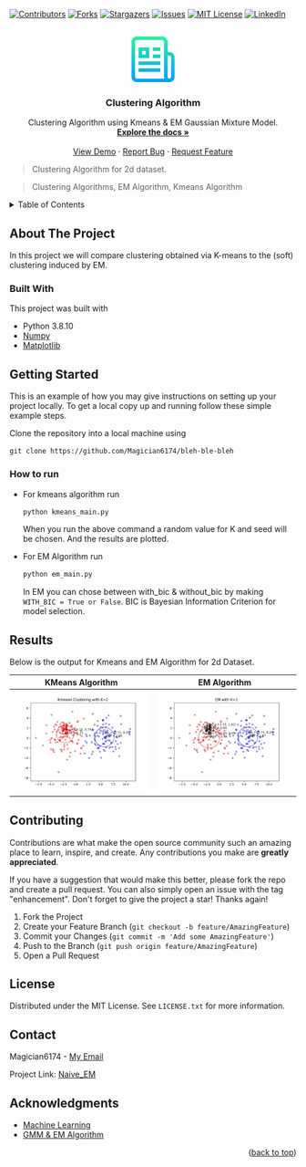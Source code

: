 <div id="top"></div>

[![Contributors][contributors-shield]][contributors-url]
[![Forks][forks-shield]][forks-url]
[![Stargazers][stars-shield]][stars-url]
[![Issues][issues-shield]][issues-url]
[![MIT License][license-shield]][license-url]
[![LinkedIn][linkedin-shield]][linkedin-url]

<!-- PROJECT LOGO -->
<br />
<div align="center">
  <a href="https://github.com/Magician6174/Naive_EM">
    <img src="images/logo.png" alt="Logo" width="80" height="80">
  </a>

<h3 align="center">Clustering Algorithm</h3>

  <p align="center">
    Clustering Algorithm using Kmeans & EM Gaussian Mixture Model.
    <br />
    <a href="https://github.com/Magician6174/Naive_EM"><strong>Explore the docs »</strong></a>
    <br />
    <br />
    <a href="https://github.com/Magician6174/Naive_EM">View Demo</a>
    ·
    <a href="https://github.com/Magician6174/Naive_EM/issues">Report Bug</a>
    ·
    <a href="https://github.com/Magician6174/Naive_EM/issues">Request Feature</a>
  </p>
</div>

> Clustering Algorithm for 2d dataset.

> Clustering Algorithms, EM Algorithm, Kmeans Algorithm


<!-- TABLE OF CONTENTS -->
<details>
  <summary>Table of Contents</summary>
  <ol>
    <li>
      <a href="#about-the-project">About The Project</a>
      <ul>
        <li><a href="#built-with">Built With</a></li>
      </ul>
    </li>
    <li>
      <a href="#getting-started">Getting Started</a>
      <ul>
        <li><a href="#how-to-run">How to run</a></li>
        <!-- <li><a href="#installation">Installation</a></li> -->
      </ul>
    </li>
    <li><a href="#results">Results</a></li>
    <li><a href="#contributing">Contributing</a></li>
    <li><a href="#license">License</a></li>
    <li><a href="#contact">Contact</a></li>
    <li><a href="#acknowledgments">Acknowledgments</a></li>
  </ol>
</details>

<!-- ABOUT THE PROJECT -->
## About The Project

<!-- [![Product Name Screen Shot][product-screenshot]](https://example.com) -->

In this project we will compare clustering obtained via K-means to the (soft) clustering induced by EM. 


### Built With
This project was built with 

* Python 3.8.10
* [Numpy](https://numpy.org/)
* [Matplotlib](https://matplotlib.org/)


<!-- GETTING STARTED -->
## Getting Started

This is an example of how you may give instructions on setting up your project locally.
To get a local copy up and running follow these simple example steps.


Clone the repository into a local machine using
```shell
git clone https://github.com/Magician6174/bleh-ble-bleh
```
### How to run

* For kmeans algorithm run
  ```sh
  python kmeans_main.py
  ```
  When you run the above command a random value for K and seed will be chosen. And the results are plotted.

* For EM Algorithm run
  ```sh
  python em_main.py
  ```
  In EM you can chose between with_bic & without_bic by making ```WITH_BIC = True or False```. BIC is Bayesian Information Criterion for model selection.

<!-- ### Prerequisites

This is an example of how to list things you need to use the software and how to install them.
* pip
  ```sh
  pip install ...
* Create a new conda environment and install all the libraries by running the following command

  ```shell
  conda env create -f environment.yml
  ``` 
* The dataset used in this project is available on ...

### Installation

1. Step 1
2. Step 2
3. ...
4. ... -->

## Results

Below is the output for Kmeans and EM Algorithm for 2d Dataset.

|       KMeans Algorithm                      |       EM Algorithm                          |
| :-----------------------------------------: | :-----------------------------------------: |
|    ![1](./images/Kmeans.jpg)                |    ![2](./images/EM.jpg)                    |

<!-- ROADMAP -->
<!-- ## Roadmap

- [x] Add Changelog
- [x] Add back to top links
- [ ] Add Additional Templates w/ Examples
- [ ] Add "components" document to easily copy & paste sections of the readme
- [ ] Multi-language Support
    - [ ] Hindi
    - [ ] English
    - [ ] Spanish

See the [open issues](https://github.com/Magician6174/Naive_EM/issues) for a full list of proposed features (and known issues). -->

<!-- CONTRIBUTING -->
## Contributing

Contributions are what make the open source community such an amazing place to learn, inspire, and create. Any contributions you make are **greatly appreciated**.

If you have a suggestion that would make this better, please fork the repo and create a pull request. You can also simply open an issue with the tag "enhancement".
Don't forget to give the project a star! Thanks again!

1. Fork the Project
2. Create your Feature Branch (`git checkout -b feature/AmazingFeature`)
3. Commit your Changes (`git commit -m 'Add some AmazingFeature'`)
4. Push to the Branch (`git push origin feature/AmazingFeature`)
5. Open a Pull Request

<!-- LICENSE -->
## License

Distributed under the MIT License. See `LICENSE.txt` for more information.

<!-- CONTACT -->
## Contact

Magician6174 - [My Email](mailto:himanshumagician@gmail.com)

Project Link: [Naive_EM](https://github.com/Magician6174/Naive_EM)

<!-- ACKNOWLEDGMENTS -->
## Acknowledgments

* [Machine Learning](https://ocw.mit.edu/courses/electrical-engineering-and-computer-science/6-867-machine-learning-fall-2006/lecture-notes/lec16.pdf)
* [GMM & EM Algorithm](https://people.csail.mit.edu/rameshvs/content/gmm-em.pdf)


 
<p align="right">(<a href="#top">back to top</a>)</p>



[contributors-shield]: https://img.shields.io/github/contributors/Magician6174/Naive_EM.svg?label=CONTRIBUTORS&logo=github&style=flat-square
[contributors-url]: https://github.com/Magician6174/Naive_EM/graphs/contributors
[forks-shield]: https://img.shields.io/github/forks/Magician6174/Naive_EM.svg?label=FORKS&logo=GITHUB&style=flat-square
[forks-url]: https://github.com/Magician6174/Naive_EM/network/members
[stars-shield]: https://img.shields.io/github/stars/Magician6174/Naive_EM.svg?label=STARS&logo=github&style=flat-square
[stars-url]: https://github.com/Magician6174/Naive_EM/stargazers
[issues-shield]: https://img.shields.io/github/issues/Magician6174/Naive_EM.svg?label=ISSUES&logo=GITHUB&style=flat-square
[issues-url]: https://github.com/Magician6174/Naive_EM/issues
[license-shield]: https://img.shields.io/github/license/Magician6174/Naive_EM.svg?label=LICENSE&logo=github
[license-url]: https://github.com/Magician6174/Naive_EM/blob/master/LICENSE
[linkedin-shield]: https://img.shields.io/badge/-LinkedIn-black.svg?style=flat-square&logo=linkedin&colorB=555
[linkedin-url]: https://www.linkedin.com/in/himanshu-sharma-39689b205/
<!-- [product-screenshot]: images/screenshot.png -->
